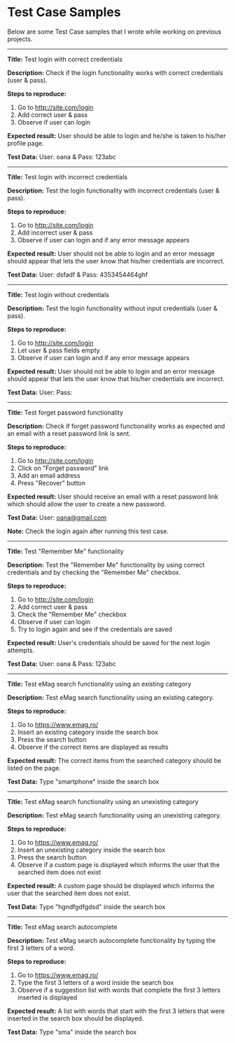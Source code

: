 # Test Case Samples

Below are some Test Case samples that I wrote while working on previous projects.

-------------------------------

**Title:**
Test login with correct credentials

**Description:**
Check if the login functionality works with correct credentials (user & pass).

**Steps to reproduce:**
1. Go to http://site.com/login
2. Add correct user & pass
3. Observe if user can login

**Expected result:**
User should be able to login and he/she is taken to his/her profile page.

**Test Data:**
User: oana & Pass: 123abc

---------------------------------

**Title:**
Test login with incorrect credentials

**Description:**
Test the login functionality with incorrect credentials (user & pass).

**Steps to reproduce:**
1. Go to http://site.com/login
2. Add incorrect user & pass
3. Observe if user can login and if any error message appears

**Expected result:**
User should not be able to login and an error message should appear that lets the user know that his/her credentials are incorrect.

**Test Data:**
User: dsfadf & Pass: 4353454464ghf

---------------------------------

**Title:**
Test login without credentials

**Description:**
Test the login functionality without input credentials (user & pass).

**Steps to reproduce:**
1. Go to http://site.com/login
2. Let user & pass fields empty
3. Observe if user can login and if any error message appears

**Expected result:**
User should not be able to login and an error message should appear that lets the user know that his/her credentials are incorrect.

**Test Data:**
User:  Pass:

---------------------------------

**Title:**
Test forget password functionality

**Description:**
Check if forget password functionality works as expected and an email with a reset password link is sent.

**Steps to reproduce:**
1. Go to http://site.com/login
2. Click on "Forget password" link
3. Add an email address
4. Press "Recover" button

**Expected result:**
User should receive an email with a reset password link which should allow the user to create a new password.

**Test Data:**
User: oana@gmail.com

**Note:**
Check the login again after running this test case.

--------------------------------

**Title:**
Test "Remember Me" functionality

**Description:**
Test the "Remember Me" functionality by using correct credentials and by checking the "Remember Me" checkbox.

**Steps to reproduce:**
1. Go to http://site.com/login
2. Add correct user & pass
3. Check the "Remember Me" checkbox
4. Observe if user can login
5. Try to login again and see if the credentials are saved

**Expected result:**
User's credentials should be saved for the next login attempts.

**Test Data:**
User: oana & Pass: 123abc

------------------------------

**Title:**
Test eMag search functionality using an existing category

**Description:**
Test eMag search functionality using an existing category.

**Steps to reproduce:**
1. Go to https://www.emag.ro/
2. Insert an existing category inside the search box
3. Press the search button
3. Observe if the correct items are displayed as results

**Expected result:**
The correct items from the searched category should be listed on the page.

**Test Data:**
Type "smartphone" inside the search box

-------------------------------

**Title:**
Test eMag search functionality using an unexisting category

**Description:**
Test eMag search functionality using an unexisting category.

**Steps to reproduce:**
1. Go to https://www.emag.ro/
2. Insert an unexisting category inside the search box
3. Press the search button
3. Observe if a custom page is displayed which informs the user that the searched item does not exist

**Expected result:**
A custom page should be displayed which informs the user that the searched item does not exist.

**Test Data:**
Type "hgndfgdfgdsd" inside the search box

-------------------------------

**Title:**
Test eMag search autocomplete

**Description:**
Test eMag search autocomplete functionality by typing the first 3 letters of a word.

**Steps to reproduce:**
1. Go to https://www.emag.ro/
2. Type the first 3 letters of a word inside the search box
3. Observe if a suggestion list with words that complete the first 3 letters inserted is displayed 

**Expected result:**
A list with words that start with the first 3 letters that were inserted in the search box should be displayed. 

**Test Data:**
Type "sma" inside the search box
